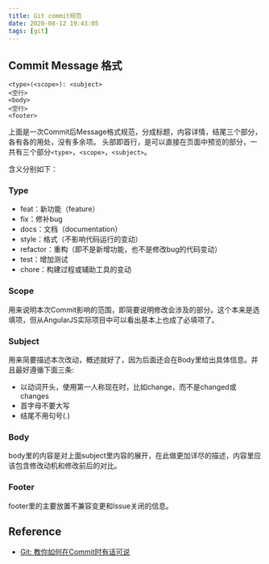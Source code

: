 ```yaml
---
title: Git commit规范
date: 2020-08-12 19:43:05
tags: [git]
---
```


## Commit Message 格式

```
<type>(<scope>): <subject>
<空行>
<body>
<空行>
<footer>
```

上面是一次Commit后Message格式规范，分成标题，内容详情，结尾三个部分，各有各的用处，没有多余项。
头部即首行，是可以直接在页面中预览的部分，一共有三个部分`<type>`，`<scope>`，`<subject>`。

含义分别如下：

### Type

* feat：新功能（feature）
* fix：修补bug
* docs：文档（documentation）
* style：格式（不影响代码运行的变动）
* refactor：重构（即不是新增功能，也不是修改bug的代码变动）
* test：增加测试
* chore：构建过程或辅助工具的变动

<!--more-->

### Scope

用来说明本次Commit影响的范围，即简要说明修改会涉及的部分。这个本来是选填项，但从AngularJS实际项目中可以看出基本上也成了必填项了。

### Subject

用来简要描述本次改动，概述就好了，因为后面还会在Body里给出具体信息。并且最好遵循下面三条:

* 以动词开头，使用第一人称现在时，比如change，而不是changed或changes
* 首字母不要大写
* 结尾不用句号(.)

### Body

body里的内容是对上面subject里内容的展开，在此做更加详尽的描述，内容里应该包含修改动机和修改前后的对比。

### Footer

footer里的主要放置不兼容变更和Issue关闭的信息。

## Reference

* [Git: 教你如何在Commit时有话可说](https://www.cnblogs.com/yangyuqiu/p/6371461.html)
